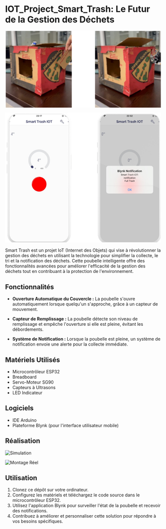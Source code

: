 # IOT_Project_Smart_Trash: Le Futur de la Gestion des Déchets

![Smart Trash](https://github.com/FatimaEzzahraElAyadi/IOT_Project_Smart_Trash/blob/master/Images/smart_trash.PNG)

![Notification](https://github.com/FatimaEzzahraElAyadi/IOT_Project_Smart_Trash/blob/master/Images/Notification.PNG) 

Smart Trash est un projet IoT (Internet des Objets) qui vise à révolutionner la gestion des déchets en utilisant la technologie pour simplifier la collecte, le tri et la notification des déchets. Cette poubelle intelligente offre des fonctionnalités avancées pour améliorer l'efficacité de la gestion des déchets tout en contribuant à la protection de l'environnement.

## Fonctionnalités

- **Ouverture Automatique du Couvercle :** La poubelle s'ouvre automatiquement lorsque quelqu'un s'approche, grâce à un capteur de mouvement.

- **Capteur de Remplissage :** La poubelle détecte son niveau de remplissage et empêche l'ouverture si elle est pleine, évitant les débordements.

- **Système de Notification :** Lorsque la poubelle est pleine, un système de notification envoie une alerte pour la collecte immédiate.

## Matériels Utilisés

- Microcontrôleur ESP32
- Breadboard
- Servo-Moteur SG90
- Capteurs à Ultrasons
- LED Indicateur

## Logiciels

- IDE Arduino
- Plateforme Blynk (pour l'interface utilisateur mobile)

## Réalisation

![Simulation](Simulation.PNG)

![Montage Réel](https://drive.google.com/file/d/1G3Fbi55WKITg7rH2b8gXDcFIxUMKzwmS/view?usp=sharing)

## Utilisation

1. Clonez ce dépôt sur votre ordinateur.
2. Configurez les matériels et téléchargez le code source dans le microcontrôleur ESP32.
3. Utilisez l'application Blynk pour surveiller l'état de la poubelle et recevoir des notifications.
4. Contribuez à améliorer et personnaliser cette solution pour répondre à vos besoins spécifiques.
